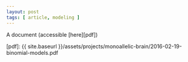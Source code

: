 ```yaml
---
layout: post
tags: [ article, modeling ]
---
```


A document (accessible [here][pdf])

[pdf]: {{ site.baseurl }}/assets/projects/monoallelic-brain/2016-02-19-binomial-models.pdf
